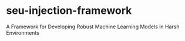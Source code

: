 # seu-injection-framework
A Framework for Developing Robust Machine Learning Models in Harsh Environments
